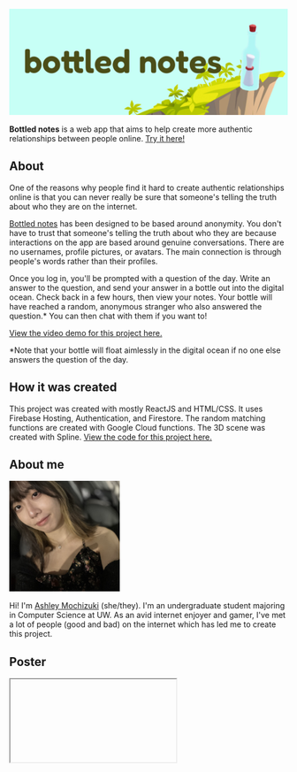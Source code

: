 ![alt_text](./assets/img/logo.jpg "image_tooltip")

**Bottled notes** is a web app that aims to help create more authentic relationships between people online. [Try it here!](https://bottled-notes.web.app/)

## About

One of the reasons why people find it hard to create authentic relationships online is that you can never really be sure that someone's telling the truth about who they are on the internet. 

[Bottled notes]((https://bottled-notes.web.app/)) has been designed to be based around anonymity. You don't have to trust that someone's telling the truth about who they are because interactions on the app are based around genuine conversations. There are no usernames, profile pictures, or avatars. The main connection is through people's words rather than their profiles. 

Once you log in, you'll be prompted with a question of the day. Write an answer to the question, and send your answer in a bottle out into the digital ocean. Check back in a few hours, then view your notes. Your bottle will have reached a random, anonymous stranger who also answered the question.* You can then chat with them if you want to!

[View the video demo for this project here.](https://youtu.be/_Ws0LMZY1R8?si=gdBzUOnoiu-ujW7h)

*Note that your bottle will float aimlessly in the digital ocean if no one else answers the question of the day.

## How it was created
This project was created with mostly ReactJS and HTML/CSS. It uses Firebase Hosting, Authentication, and Firestore. The random matching functions are created with Google Cloud functions. The 3D scene was created with Spline. [View the code for this project here.](https://github.com/UWSocialComputing/bottled-notes-code)


## About me
<img src="./assets/img/me0.jpg" alt="alt_text" title="image_tooltip" width="200"/>

Hi! I'm [Ashley Mochizuki](https://www.linkedin.com/in/ashleymochizuki/) (she/they). I'm an undergraduate student majoring in Computer Science at UW. As an avid internet enjoyer and gamer, I've met a lot of people (good and bad) on the internet which has led me to create this project.

## Poster
<iframe>
<iframe style="border: 1px solid rgba(0, 0, 0, 0.1);" width="800" height="450" src="https://www.figma.com/embed?embed_host=share&url=https%3A%2F%2Fwww.figma.com%2Ffile%2FhTTc2cVCngpvk736yZaNzM%2Fbottled-notes%3Ftype%3Ddesign%26node-id%3D0%3A1%26mode%3Ddesign%26t%3D6pL2nGb3JnCdWFWf-1" allowfullscreen></iframe>